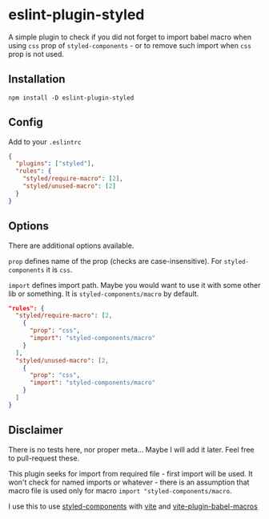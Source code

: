 # eslint-plugin-styled

A simple plugin to check if you did not forget to import babel macro when using
`css` prop of `styled-components` - or to remove such import when `css` prop is
not used.

## Installation

```shell
npm install -D eslint-plugin-styled
```

## Config

Add to your `.eslintrc`

```json
{
  "plugins": ["styled"],
  "rules": {
    "styled/require-macro": [2],
    "styled/unused-macro": [2]
  }
}
```

## Options

There are additional options available.

`prop` defines name of the prop (checks are case-insensitive).
For `styled-components` it is `css`.

`import` defines import path. Maybe you would want to use it with some other lib
or something. It is `styled-components/macro` by default.

```json
"rules": {
  "styled/require-macro": [2,
    {
      "prop": "css",
      "import": "styled-components/macro"
    }
  ],
  "styled/unused-macro": [2,
    {
      "prop": "css",
      "import": "styled-components/macro"
    }
  ]
}
```

## Disclaimer

There is no tests here, nor proper meta... Maybe I will add it later. Feel free
to pull-request these.

This plugin seeks for import from required file - first import will be used. It
won't check for named imports or whatever - there is an assumption that macro
file is used only for macro `import "styled-components/macro`.

I use this to use [styled-components](https://styled-components.com/) with
[vite](https://vitejs.dev/) and
[vite-plugin-babel-macros](https://www.npmjs.com/package/vite-plugin-babel-macros)

